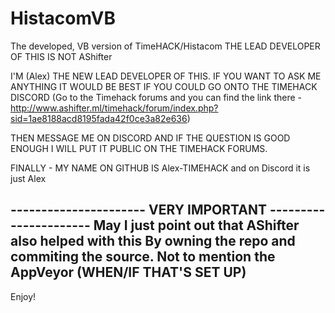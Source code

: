 # HistacomVB
The developed, VB version of TimeHACK/Histacom
THE LEAD DEVELOPER OF THIS IS NOT AShifter

I'M (Alex) THE NEW LEAD DEVELOPER OF THIS.
IF YOU WANT TO ASK ME ANYTHING IT WOULD BE BEST IF YOU COULD GO ONTO THE TIMEHACK DISCORD
(Go to the Timehack forums and you can find the link there - http://www.ashifter.ml/timehack/forum/index.php?sid=1ae8188acd8195fada42f0ce3a82e636)

THEN MESSAGE ME ON DISCORD AND IF THE QUESTION IS GOOD ENOUGH I WILL PUT IT PUBLIC ON THE TIMEHACK FORUMS.

FINALLY - MY NAME ON GITHUB IS Alex-TIMEHACK and on Discord it is just Alex

---------------------- VERY IMPORTANT ----------------------
May I just point out that AShifter also helped with this
By owning the repo and commiting the source. Not to mention the AppVeyor (WHEN/IF THAT'S SET UP)
------------------------------------------------------------

Enjoy!
